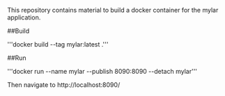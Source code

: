 This repository contains material to build a docker container for the mylar application.

##Build

'''docker build --tag mylar:latest .'''

##Run

'''docker run --name mylar --publish 8090:8090 --detach mylar'''

Then navigate to http://localhost:8090/
